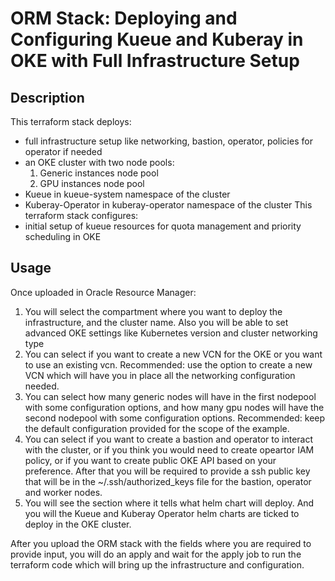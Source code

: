 # ORM Stack: Deploying and Configuring Kueue and Kuberay in OKE with Full Infrastructure Setup


## Description
This terraform stack deploys:
   - full infrastructure setup like networking, bastion, operator, policies for operator if needed
   - an OKE cluster with two node pools:
        1. Generic instances node pool
        2. GPU instances node pool
   - Kueue in kueue-system namespace of the cluster
   - Kuberay-Operator in kuberay-operator namespace of the cluster
This terraform stack configures:
   - initial setup of kueue resources for quota management and priority scheduling in OKE

## Usage
Once uploaded in Oracle Resource Manager:
1. You will select the compartment where you want to deploy the infrastructure, and the cluster name. Also you will be able to set advanced OKE settings like Kubernetes version and cluster networking type
2. You can select if you want to create a new VCN for the OKE or you want to use an existing vcn. Recommended: use the option to create a new VCN which will have you in place all the networking configuration needed.
3. You can select how many generic nodes will have in the first nodepool with some configuration options, and how many gpu nodes will have the second nodepool with some configuration options. Recommended: keep the default configuration provided for the scope of the example.
4. You can select if you want to create a bastion and operator to interact with the cluster, or if you think you would need to create opeartor IAM policy, or if you want to create public OKE API based on your preference. After that you will be required to provide a ssh public key that will be in the ~/.ssh/authorized_keys file for the bastion, operator and worker nodes.
5. You will see the section where it tells what helm chart will deploy. And you will the Kueue and Kuberay Operator helm charts are ticked to deploy in the OKE cluster.


After you upload the ORM stack with the fields where you are required to provide input, you will do an apply and wait for the apply job to run the terraform code which will bring up the infrastructure and configuration.

